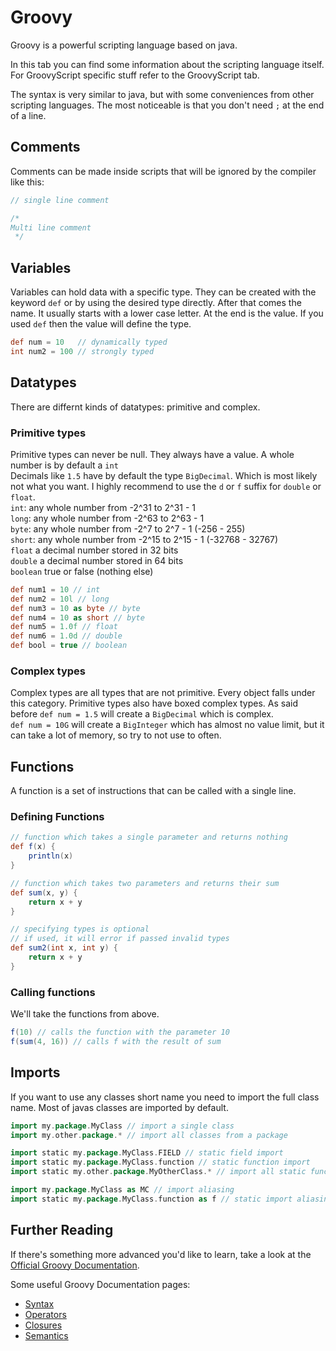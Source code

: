 # Groovy
Groovy is a powerful scripting language based on java.

In this tab you can find some information about the scripting language itself.
For GroovyScript specific stuff refer to the GroovyScript tab.

The syntax is very similar to java, but with some conveniences from other scripting languages.
The most noticeable is that you don't need `;` at the end of a line.

## Comments
Comments can be made inside scripts that will be ignored by the compiler like this:
```groovy
// single line comment

/*
Multi line comment
 */
```

## Variables
Variables can hold data with a specific type. They can be created with the keyword `def` or by using the desired type directly.
After that comes the name. It usually starts with a lower case letter.
At the end is the value. If you used `def` then the value will define the type.
```groovy
def num = 10   // dynamically typed
int num2 = 100 // strongly typed
```

## Datatypes
There are differnt kinds of datatypes: primitive and complex.

### Primitive types
Primitive types can never be null. They always have a value. A whole number is by default a `int`<br>
Decimals like `1.5` have by default the type `BigDecimal`. Which is most likely not what you want.
I highly recommend to use the `d` or `f` suffix for `double` or `float`.<br>
`int`: any whole number from -2^31 to 2^31 - 1<br>
`long`: any whole number from -2^63 to 2^63 - 1 <br>
`byte`: any whole number from -2^7 to 2^7 - 1 (-256 - 255)<br>
`short`: any whole number from -2^15 to 2^15 - 1 (-32768 - 32767)<br>
`float` a decimal number stored in 32 bits<br>
`double` a decimal number stored in 64 bits<br>
`boolean` true or false (nothing else)
```groovy
def num1 = 10 // int
def num2 = 10l // long
def num3 = 10 as byte // byte
def num4 = 10 as short // byte
def num5 = 1.0f // float
def num6 = 1.0d // double
def bool = true // boolean
```

### Complex types
Complex types are all types that are not primitive. Every object falls under this category.
Primitive types also have boxed complex types.
As said before `def num = 1.5` will create a `BigDecimal` which is complex.<br>
`def num = 10G` will create a `BigInteger` which has almost no value limit, but it can take a lot of memory, so try to not use to often.

## Functions
A function is a set of instructions that can be called with a single line.

### Defining Functions
```groovy
// function which takes a single parameter and returns nothing
def f(x) {
    println(x)
}

// function which takes two parameters and returns their sum
def sum(x, y) {
    return x + y
}

// specifying types is optional
// if used, it will error if passed invalid types
def sum2(int x, int y) {
    return x + y
}
```

### Calling functions
We'll take the functions from above.
```groovy
f(10) // calls the function with the parameter 10
f(sum(4, 16)) // calls f with the result of sum
```

## Imports
If you want to use any classes short name you need to import the full class name.
Most of javas classes are imported by default.
```groovy
import my.package.MyClass // import a single class
import my.other.package.* // import all classes from a package

import static my.package.MyClass.FIELD // static field import
import static my.package.MyClass.function // static function import
import static my.other.package.MyOtherClass.* // import all static functions from the class

import my.package.MyClass as MC // import aliasing
import static my.package.MyClass.function as f // static import aliasing
```

## Further Reading

If there's something more advanced you'd like to learn, take a look at the [Official Groovy Documentation](https://groovy-lang.org/documentation.html).

Some useful Groovy Documentation pages:

* [Syntax](https://groovy-lang.org/syntax.html)
* [Operators](https://groovy-lang.org/operators.html)
* [Closures](https://groovy-lang.org/closures.html)
* [Semantics](https://groovy-lang.org/semantics.html)
